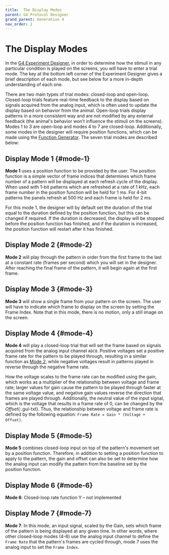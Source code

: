 ```yaml
---
title:  The Display Modes
parent: G4 Protocol Designer
grand_parent: Generation 4
nav_order: 1
---
```


# The Display Modes

In the [G4 Experiment Designer](protocol-designer.md), in order to determine how the stimuli in any particular condition is played on the screens, you will have to enter a trial mode. The key at the bottom left corner of the Experiment Designer gives a brief description of each mode, but see below for a more in-depth understanding of each one.

There are two main types of trial modes: closed-loop and open-loop. Closed-loop trials feature real-time feedback to the display based on signals acquired from the analog input, which is often used to update the display based on behavior from the animal. Open-loop trials display patterns in a more consistent way and are not modified by any external feedback (the animal's behavior won’t influence the stimuli on the screens). Modes 1 to 3 are open-loop and modes 4 to 7 are closed-loop. Additionally, some modes in the designer will require position functions, which can be made using the [Function Generator](function-generator.md). The seven trial modes are described below:

## Display Mode 1 {#mode-1}

__Mode 1__ uses a position function to be provided by the user. The position function is a simple vector of frame indices that determines which frame number of a pattern will be displayed at each refresh cycle of the display. When used with 1-bit patterns which are refreshed at a rate of 1 kHz, each frame number in the position function will be held for 1 ms. For 4-bit patterns the panels refresh at 500 Hz and each frame is held for 2 ms.

For this mode 1, the designer will by default set the duration of the trial equal to the duration defined by the position function, but this can be changed if required. If the duration is decreased, the display will be stopped before the position function has finished, and if the duration is increased, the position function will restart after it has finished.

## Display Mode 2 {#mode-2}

__Mode 2__ will play through the pattern in order from the first frame to the last at a constant rate (frames per second) which you will set in the designer. After reaching the final frame of the pattern, it will begin again at the first frame.

## Display Mode 3 {#mode-3}

__Mode 3__ will show a single frame from your pattern on the screen. The user will have to indicate which frame to display on the screen by setting the Frame Index. Note that in this mode, there is no motion, only a still image on the screen.

## Display Mode 4 {#mode-4}

__Mode 4__ will play a closed-loop trial that will set the frame based on signals acquired from the analog input channel `ADC0`. Positive voltages set a positive frame rate for the pattern to be played through, resulting in a similar function as [Mode 2](#mode-2), while negative voltages result in patterns played in reverse through the negative frame rate.

How the voltage scales to the frame rate can be modified using the gain, which works as a multiplier of the relationship between voltage and frame rate; larger values for gain cause the pattern to be played through faster at the same voltage value, and negative gain values reverse the direction that frames are played through. Additionally, the neutral value of the input signal, which is the voltage that results in a frame rate of 0, can be changed by the _Offset_{:.gui-txt}. Thus, the relationship between voltage and frame rate is defined by the following equation: `Frame Rate = Gain * (Voltage + Offset)`.

## Display Mode 5 {#mode-5}

__Mode 5__ combines closed-loop input on top of the pattern's movement set by a position function. Therefore, in addition to setting a position function to apply to the pattern, the gain and offset can also be set to determine how the analog input can modify the pattern from the baseline set by the position function.

## Display Mode 6 {#mode-6}

__Mode 6__: Closed-loop rate function Y – not implemented

## Display Mode 7 {#mode-7}

__Mode 7__: In this mode, an input signal, scaled by the Gain, sets which frame of the pattern is being displayed at any given time. In other words, where other closed-loop modes (4-6) use the analog input channel to define the `Frame Rate` that the pattern's frames are cycled through, mode 7 uses the analog input to set the `Frame Index`.
